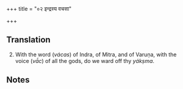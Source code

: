 +++
title = "०२ इन्द्रस्य वचसा"

+++
## Translation
2. With the word (*vácas*) of Indra, of Mitra, and of Varuṇa, with the  
voice (*vā́c*) of all the gods, do we ward off thy *yákṣma*.

## Notes

